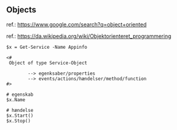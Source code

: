 ## Objects

ref.: https://www.google.com/search?q=object+oriented

ref.: https://da.wikipedia.org/wiki/Objektorienteret_programmering


```
$x = Get-Service -Name Appinfo 

<#
 Object of type Service-Object
        
        --> egenksaber/properties  
        --> events/actions/hændelser/method/function
#>

# egenskab
$x.Name

# hændelse
$x.Start()
$x.Stop()

```

